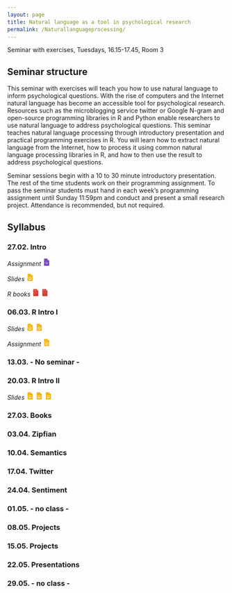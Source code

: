 ```yaml
---
layout: page
title: Natural language as a tool in psychological research
permalink: /Naturallanguageprocessing/
---
```


Seminar with exercises, Tuesdays, 16.15-17.45, Room 3

## Seminar structure

This seminar with exercises will teach you how to use natural language to inform psychological questions. With the rise of computers and the Internet natural language has become an accessible tool for psychological research. Resources such as the microblogging service twitter or Google N-gram and open-source programming libraries in R and Python enable researchers to use natural language to address psychological questions. This seminar teaches natural language processing through introductory presentation and practical programming exercises in R. You will learn how to extract natural language from the Internet, how to process it using common natural language processing libraries in R, and how to then use the result to address psychological questions.

Seminar sessions begin with a 10 to 30 minute introductory presentation. The rest of the time students work on their programming assignment. To pass the seminar students must hand in each week’s programming assignment until Sunday 11:59pm and conduct and present a small research project. Attendance is recommended, but not required.

## Syllabus

### 27.02. Intro

<i>Assignment</i>
<a href="/q0_naturallanguage/" ><img src="/images/GoogleForms.png" alt="GoogleIcon" height="18"/></a>

<i>Slides</i>
<a href="{{site.url}}/_Naturallanguage/Downloads/Session_1.pdf" ><img src="/images/GoogleSlides.png" alt="GoogleIcon" height="18" width = "17"/></a>

<i>R books</i>
<a href="{{site.url}}/_Naturallanguage/Literature/R-intro.pdf" ><img src="/images/PdfIcon.png" alt="PDFIcon" height="18" width = "17"/></a>
<a href="{{site.url}}/_Naturallanguage/Literature/YaRrr_Book.pdf" ><img src="/images/PdfIcon.png" alt="PDFIcon" height="18" width = "17"/></a>

### 06.03. R Intro I

<i>Slides</i>
<a href="_sessions/D1S1_WhatIsR/What_is_R.html" ><img src="/images/GoogleSlides.png" alt="GoogleIcon" height="18" width = "17"/></a>
<a href="_sessions/D1S2_Objects/Objects.html" ><img src="/images/GoogleSlides.png" alt="GoogleIcon" height="18" width = "17"/></a>

<i>Assignment</i>
<a href="_sessions/D1S2_Objects/Objects_practical.html" ><img src="/images/GoogleSlides.png" alt="GoogleIcon" height="18" width = "17"/></a>

### 13.03. - No seminar -

### 20.03. R Intro II

<i>Slides</i>
<a href="_sessions/D1S3_DataIO/Data_IO.html"><img src="/images/GoogleSlides.png" alt="GoogleIcon" height="18" width = "17"/></a>
<a href="_sessions/D2S1_Wrangling/Wrangling.html" ><img src="/images/GoogleSlides.png" alt="GoogleIcon" height="18" width = "17"/></a>
<a href="_sessions/D3S1_Tidying/Tidying.html" ><img src="/images/GoogleSlides.png" alt="GoogleIcon" height="18" width = "17"/></a>

### 27.03. Books

### 03.04. Zipfian

### 10.04. Semantics

### 17.04. Twitter

### 24.04. Sentiment

### 01.05. - no class -

### 08.05. Projects

### 15.05. Projects

### 22.05. Presentations

### 29.05. - no class -

<!---- https://finance.yahoo.com/quote/GOOG/history?ltr=1 ---->